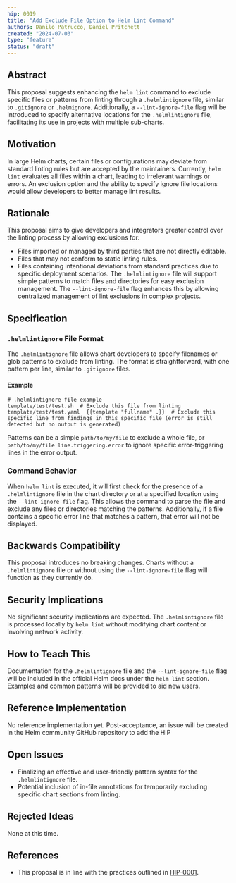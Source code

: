 ```yaml
---
hip: 0019
title: "Add Exclude File Option to Helm Lint Command"
authors: Danilo Patrucco, Daniel Pritchett
created: "2024-07-03"
type: "feature"
status: "draft"
---
```


## Abstract 
This proposal suggests enhancing the `helm lint` command to exclude specific files or patterns from linting through a `.helmlintignore` file, similar to `.gitignore` or `.helmignore`. Additionally, a `--lint-ignore-file` flag will be introduced to specify alternative locations for the `.helmlintignore` file, facilitating its use in projects with multiple sub-charts. 
## Motivation 
In large Helm charts, certain files or configurations may deviate from standard linting rules but are accepted by the maintainers. Currently, `helm lint` evaluates all files within a chart, leading to irrelevant warnings or errors. An exclusion option and the ability to specify ignore file locations would allow developers to better manage lint results. 
## Rationale 
This proposal aims to give developers and integrators greater control over the linting process by allowing exclusions for: 
- Files imported or managed by third parties that are not directly editable. 
- Files that may not conform to static linting rules. 
- Files containing intentional deviations from standard practices due to specific deployment scenarios. 
The `.helmlintignore` file will support simple patterns to match files and directories for easy exclusion management. The `--lint-ignore-file` flag enhances this by allowing centralized management of lint exclusions in complex projects. 
## Specification 
### `.helmlintignore` File Format 
The `.helmlintignore` file allows chart developers to specify filenames or glob patterns to exclude from linting. The format is straightforward, with one pattern per line, similar to `.gitignore` files. 
#### Example 
 ``` 
# .helmlintignore file example 
template/test/test.sh  # Exclude this file from linting 
template/test/test.yaml  {{template "fullname" .}}  # Exclude this specific line from findings in this specific file (error is still detected but no output is generated)
``` 
Patterns can be a simple `path/to/my/file` to exclude a whole file, or `path/to/my/file line.triggering.error` to ignore specific error-triggering lines in the error output. 
### Command Behavior 
When `helm lint` is executed, it will first check for the presence of a `.helmlintignore` file in the chart directory or at a specified location using the `--lint-ignore-file` flag. This allows the command to parse the file and exclude any files or directories matching the patterns. Additionally, if a file contains a specific error line that matches a pattern, that error will not be displayed. 
## Backwards Compatibility 
This proposal introduces no breaking changes. Charts without a `.helmlintignore` file or without using the `--lint-ignore-file` flag will function as they currently do. 
## Security Implications 
No significant security implications are expected. The `.helmlintignore` file is processed locally by `helm lint` without modifying chart content or involving network activity. 
## How to Teach This 
Documentation for the `.helmlintignore` file and the `--lint-ignore-file` flag will be included in the official Helm docs under the `helm lint` section. Examples and common patterns will be provided to aid new users. 
## Reference Implementation 
No reference implementation yet. Post-acceptance, an issue will be created in the Helm community GitHub repository to add the HIP 
## Open Issues 
- Finalizing an effective and user-friendly pattern syntax for the `.helmlintignore` file. 
- Potential inclusion of in-file annotations for temporarily excluding specific chart sections from linting. 
## Rejected Ideas 
None at this time. 
## References 
- This proposal is in line with the practices outlined in [HIP-0001](https://github.com/helm/community/blob/master/hips/hip-0001.md).
